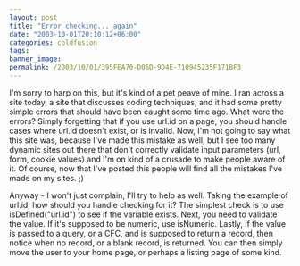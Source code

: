 ```yaml
---
layout: post
title: "Error checking... again"
date: "2003-10-01T20:10:12+06:00"
categories: coldfusion 
tags: 
banner_image: 
permalink: /2003/10/01/395FEA70-D06D-9D4E-710945235F171BF3
---
```


I'm sorry to harp on this, but it's kind of a pet peave of mine. I ran across a site today, a site that discusses coding techniques, and it had some pretty simple errors that should have been caught some time ago. What were the errors? Simply forgetting that if you use url.id on a page, you should handle cases where url.id doesn't exist, or is invalid. Now, I'm not going to say what this site was, because I've made this mistake as well, but I see too many dynamic sites out there that don't correctly validate input parameters (url, form, cookie values) and I'm on kind of a crusade to make people aware of it. Of course, now that I've posted this people will find all the mistakes I've made on my sites. ;)

Anyway - I won't just complain, I'll try to help as well. Taking the example of url.id, how should you handle checking for it? The simplest check is to use isDefined("url.id") to see if the variable exists. Next, you need to validate the value. If it's supposed to be numeric, use isNumeric. Lastly, if the value is passed to a query, or a CFC, and is supposed to return a record, then notice when no record, or a blank record, is returned. You can then simply move the user to your home page, or perhaps a listing page of some kind.